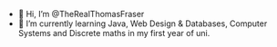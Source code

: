 - 👋 Hi, I’m @TheRealThomasFraser  
- 🌱 I’m currently learning Java, Web Design & Databases, Computer Systems and Discrete maths in my first year of uni.

<!---
TheRealThomasFraser/TheRealThomasFraser is a ✨ special ✨ repository because its `README.md` (this file) appears on your GitHub profile.
You can click the Preview link to take a look at your changes.
--->
